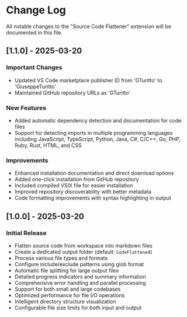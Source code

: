 # Change Log

All notable changes to the "Source Code Flattener" extension will be documented in this file.

## [1.1.0] - 2025-03-20

### Important Changes

- Updated VS Code marketplace publisher ID from 'GTuritto' to 'GiuseppeTuritto'
- Maintained GitHub repository URLs as 'GTuritto'

### New Features

- Added automatic dependency detection and documentation for code files
- Support for detecting imports in multiple programming languages including JavaScript, TypeScript, Python, Java, C#, C/C++, Go, PHP, Ruby, Rust, HTML, and CSS

### Improvements

- Enhanced installation documentation and direct download options
- Added one-click installation from GitHub repository
- Included compiled VSIX file for easier installation
- Improved repository discoverability with better metadata
- Code formatting improvements with syntax highlighting in output

## [1.0.0] - 2025-03-20

### Initial Release

- Flatten source code from workspace into markdown files
- Create a dedicated output folder (default: `CodeFlattened`)
- Process various file types and formats
- Configure include/exclude patterns using glob format
- Automatic file splitting for large output files
- Detailed progress indicators and summary information
- Comprehensive error handling and parallel processing
- Support for both small and large codebases
- Optimized performance for file I/O operations
- Intelligent directory structure visualization
- Configurable file size limits for both input and output
